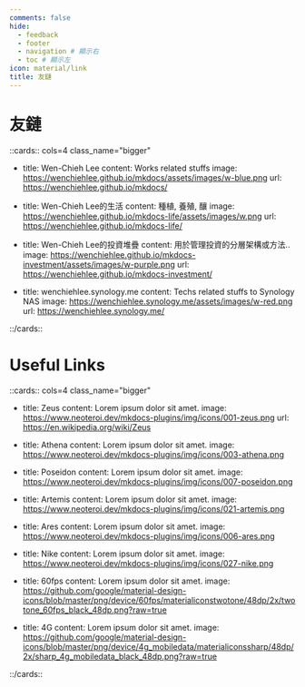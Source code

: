 ```yaml
---
comments: false
hide:
  - feedback
  - footer
  - navigation # 顯示右
  - toc # 顯示左
icon: material/link
title: 友鏈
---
```


# 友鏈

::cards:: cols=4 class_name="bigger"

- title: Wen-Chieh Lee
  content: Works related stuffs
  image: https://wenchiehlee.github.io/mkdocs/assets/images/w-blue.png
  url: https://wenchiehlee.github.io/mkdocs/

- title: Wen-Chieh Lee的生活
  content: 種植, 養殖, 釀
  image: https://wenchiehlee.github.io/mkdocs-life/assets/images/w.png
  url: https://wenchiehlee.github.io/mkdocs-life/

- title: Wen-Chieh Lee的投資堆疊
  content: 用於管理投資的分層架構或方法..
  image: https://wenchiehlee.github.io/mkdocs-investment/assets/images/w-purple.png
  url: https://wenchiehlee.github.io/mkdocs-investment/

- title: wenchiehlee.synology.me
  content: Techs related stuffs to Synology NAS
  image: https://wenchiehlee.synology.me/assets/images/w-red.png
  url: https://wenchiehlee.synology.me/


::/cards::

# Useful Links

::cards:: cols=4 class_name="bigger"

- title: Zeus
  content: Lorem ipsum dolor sit amet.
  image: https://www.neoteroi.dev/mkdocs-plugins/img/icons/001-zeus.png
  url: https://en.wikipedia.org/wiki/Zeus

- title: Athena
  content: Lorem ipsum dolor sit amet.
  image: https://www.neoteroi.dev/mkdocs-plugins/img/icons/003-athena.png

- title: Poseidon
  content: Lorem ipsum dolor sit amet.
  image: https://www.neoteroi.dev/mkdocs-plugins/img/icons/007-poseidon.png

- title: Artemis
  content: Lorem ipsum dolor sit amet.
  image: https://www.neoteroi.dev/mkdocs-plugins/img/icons/021-artemis.png

- title: Ares
  content: Lorem ipsum dolor sit amet.
  image: https://www.neoteroi.dev/mkdocs-plugins/img/icons/006-ares.png

- title: Nike
  content: Lorem ipsum dolor sit amet.
  image: https://www.neoteroi.dev/mkdocs-plugins/img/icons/027-nike.png

- title: 60fps
  content: Lorem ipsum dolor sit amet.
  image: https://github.com/google/material-design-icons/blob/master/png/device/60fps/materialiconstwotone/48dp/2x/twotone_60fps_black_48dp.png?raw=true

- title: 4G
  content: Lorem ipsum dolor sit amet.
  image: https://github.com/google/material-design-icons/blob/master/png/device/4g_mobiledata/materialiconssharp/48dp/2x/sharp_4g_mobiledata_black_48dp.png?raw=true

::/cards::